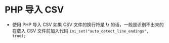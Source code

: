 # PHP 导入 CSV

* 使用 PHP 导入 CSV 如果 CSV 文件的换行符是 **\r** 的话，一般是识别不出来的在载入 CSV 文件前加入代码
```ini_set("auto_detect_line_endings", true);```



